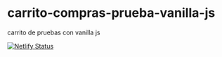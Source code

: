 # carrito-compras-prueba-vanilla-js
carrito de pruebas con vanilla js

[![Netlify Status](https://api.netlify.com/api/v1/badges/1fa92af1-b2c9-4396-a5a6-571e7bdac5ce/deploy-status)](https://app.netlify.com/sites/carrito-vanilla/deploys)
